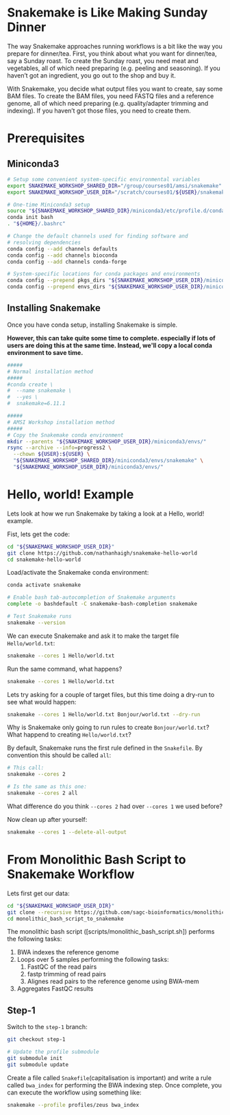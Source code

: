 


# Snakemake is Like Making Sunday Dinner

The way Snakemake approaches running workflows is a bit like the way you prepare for dinner/tea.
First, you think about what you want for dinner/tea, say a Sunday roast.
To create the Sunday roast, you need meat and vegetables, all of which need preparing (e.g. peeling and seasoning).
If you haven’t got an ingredient, you go out to the shop and buy it.

With Snakemake, you decide what output files you want to create, say some BAM files.
To create the BAM files, you need FASTQ files and a reference genome, all of which need preparing (e.g. quality/adapter trimming and indexing).
If you haven’t got those files, you need to create them.

# Prerequisites

## Miniconda3

```bash
# Setup some convenient system-specific environmental variables
export SNAKEMAKE_WORKSHOP_SHARED_DIR="/group/courses01/amsi/snakemake"
export SNAKEMAKE_WORKSHOP_USER_DIR="/scratch/courses01/${USER}/snakemake"

# One-time Miniconda3 setup
source "${SNAKEMAKE_WORKSHOP_SHARED_DIR}/miniconda3/etc/profile.d/conda.sh"
conda init bash
. "${HOME}/.bashrc"

# Change the default channels used for finding software and
# resolving dependencies
conda config --add channels defaults
conda config --add channels bioconda
conda config --add channels conda-forge

# System-specific locations for conda packages and environments
conda config --prepend pkgs_dirs "${SNAKEMAKE_WORKSHOP_USER_DIR}/miniconda3/pkgs"
conda config --prepend envs_dirs "${SNAKEMAKE_WORKSHOP_USER_DIR}/miniconda3/envs"
```

## Installing Snakemake

Once you have conda setup, installing Snakemake is simple.

**However, this can take quite some time to complete.
especially if lots of users are doing this at the same time.
Instead, we'll copy a local conda environment to save time.**

```bash
#####
# Normal installation method
#####
#conda create \
#  --name snakemake \
#  --yes \
#  snakemake=6.11.1

#####
# AMSI Workshop installation method
#####
# Copy the Snakemake conda environment
mkdir --parents "${SNAKEMAKE_WORKSHOP_USER_DIR}/miniconda3/envs/"
rsync --archive --info=progress2 \
  --chown ${USER}:${USER} \
  "${SNAKEMAKE_WORKSHOP_SHARED_DIR}/miniconda3/envs/snakemake" \
  "${SNAKEMAKE_WORKSHOP_USER_DIR}/miniconda3/envs/"
```

# Hello, world! Example

Lets look at how we run Snakemake by taking a look at a Hello, world! example.

Fist, lets get the code:

```bash
cd "${SNAKEMAKE_WORKSHOP_USER_DIR}"
git clone https://github.com/nathanhaigh/snakemake-hello-world
cd snakemake-hello-world
```

Load/activate the Snakemake conda environment:

```bash
conda activate snakemake

# Enable bash tab-autocompletion of Snakemake arguments
complete -o bashdefault -C snakemake-bash-completion snakemake

# Test Snakemake runs
snakemake --version
```

We can execute Snakemake and ask it to make the target file `Hello/world.txt`:

```bash
snakemake --cores 1 Hello/world.txt
```

Run the same command, what happens?

```bash
snakemake --cores 1 Hello/world.txt
```

Lets try asking for a couple of target files, but this time doing a dry-run to see what would happen:

```bash
snakemake --cores 1 Hello/world.txt Bonjour/world.txt --dry-run
```

Why is Snakemake only going to run rules to create `Bonjour/world.txt`?
What happend to creating `Hello/world.txt`?

By default, Snakemake runs the first rule defined in the `Snakefile`.
By convention this should be called `all`:

```bash
# This call:
snakemake --cores 2

# Is the same as this one:
snakemake --cores 2 all
```

What difference do you think `--cores 2` had over `--cores 1` we used before?

Now clean up after yourself:

```bash
snakemake --cores 1 --delete-all-output
```

# From Monolithic Bash Script to Snakemake Workflow

Lets first get our data:

```bash
cd "${SNAKEMAKE_WORKSHOP_USER_DIR}"
git clone --recursive https://github.com/sagc-bioinformatics/monolithic_bash_script_to_snakemake
cd monolithic_bash_script_to_snakemake
```

The monolithic bash script ([scripts/monolithic_bash_script.sh]) performs the following tasks:

 1. BWA indexes the reference genome
 2. Loops over 5 samples performing the following tasks:
    1. FastQC of the read pairs
    2. fastp trimming of read pairs
    3. Alignes read pairs to the reference genome using BWA-mem
 3. Aggregates FastQC results

## Step-1

Switch to the `step-1` branch:

```bash
git checkout step-1

# Update the profile submodule
git submodule init
git submodule update
```

Create a file called `Snakefile`(capitalisation is important) and write a rule called `bwa_index` for performing the BWA indexing step.
Once complete, you can execute the workflow using something like:

```bash
snakemake --profile profiles/zeus bwa_index
```
